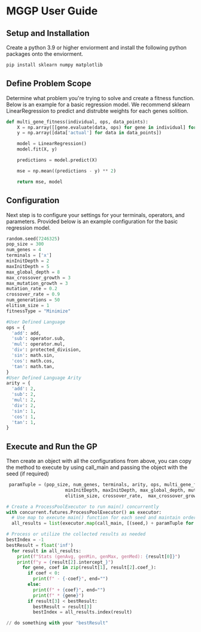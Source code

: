 #  MGGP User Guide

## Setup and Installation
Create a python 3.9 or higher enviorment and install the following python packages onto the enviorment.
```python
pip install sklearn numpy matplotlib
```

## Define Problem Scope
Determine what problem you're trying to solve and create a fitness function. 
Below is an example for a basic regression model. We recommend sklearn LinearRegression to predict and distrubte weights
for each genes solition. 

```python
def multi_gene_fitness(individual, ops, data_points):
    X = np.array([[gene.evaluate(data, ops) for gene in individual] for data in data_points])
    y = np.array([data['actual'] for data in data_points])

    model = LinearRegression()
    model.fit(X, y)

    predictions = model.predict(X)

    mse = np.mean((predictions - y) ** 2)

    return mse, model
```

## Configuration 
Next step is to configure your settings for your terminals, operators, and parameters.
Provided below is an example configuration for the basic regression model. 
```python
random.seed(7246325)
pop_size = 300
num_genes = 4
terminals = ['x']
minInitDepth = 2
maxInitDepth = 5
max_global_depth = 8
max_crossover_growth = 3
max_mutation_growth = 3
mutation_rate = 0.2
crossover_rate = 0.9
num_generations = 50
elitism_size = 1
fitnessType = "Minimize"

#User Defined Language
ops = {
  'add': add,
  'sub': operator.sub,
  'mul': operator.mul,
  'div': protected_division,
  'sin': math.sin,
  'cos': math.cos,
  'tan': math.tan,
}
#User Defined Language Arity
arity = {
  'add': 2,
  'sub': 2,
  'mul': 2,
  'div': 2,
  'sin': 1,
  'cos': 1,
  'tan': 1,
}
```

## Execute and Run the GP
Then create an object with all the configurations from above, you can copy the method to execute by using call_main and passing the object with the seed (if required)
```python
 paramTuple = (pop_size, num_genes, terminals, arity, ops, multi_gene_fitness,
                      minInitDepth, maxInitDepth, max_global_depth, mutation_rate, max_mutation_growth,
                      elitism_size, crossover_rate,  max_crossover_growth, num_generations, data_points, fitnessType)

# Create a ProcessPoolExecutor to run main() concurrently
with concurrent.futures.ProcessPoolExecutor() as executor:
  # Use map to execute main() function for each seed and maintain order
  all_results = list(executor.map(call_main, [(seed,) + paramTuple for seed in seeds]))

# Process or utilize the collected results as needed
bestIndex = -1
bestResult = float('inf')
  for result in all_results:
    print(f"Stats (genAvg, genMin, genMax, genMed): {result[0]}")
    print(f"y = {result[2].intercept_}")
      for gene, coef in zip(result[1], result[2].coef_):
        if coef < 0:
          print(f" - {-coef}", end="")
        else:
          print(f" + {coef}", end="")
          print(f" * {gene}")
        if result[3] < bestResult:
          bestResult = result[3]
          bestIndex = all_results.index(result)

// do something with your "bestResult"
``` 

